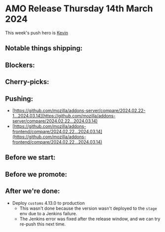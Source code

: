 # AMO Release Thursday 14th March 2024

This week's push hero is [Kevin](https://github.com/KevinMind)

## Notable things shipping:

## Blockers:

## Cherry-picks:

## Pushing:

- [https://github.com/mozilla/addons-server/compare/2024.02.22-1...2024.03.14](https://github.com/mozilla/addons-server/compare/2024.02.22...2024.03.14)
- [https://github.com/mozilla/addons-frontend/compare/2024.02.22...2024.03.14](https://github.com/mozilla/addons-frontend/compare/2024.02.22...2024.03.14)

## Before we start:

## Before we promote:

## After we're done:
- Deploy `customs` 4.13.0 to production
  - This wasn't done because the version wasn't deployed to the `stage` env due to a Jenkins failure.
  - The Jenkins error was fixed after the release window, and we can try re-push this next time.
